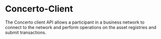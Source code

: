 # Concerto-Client
The Concerto client API allows a participant in a business network to connect to the network and perform operations on the asset registries and submit transactions.
